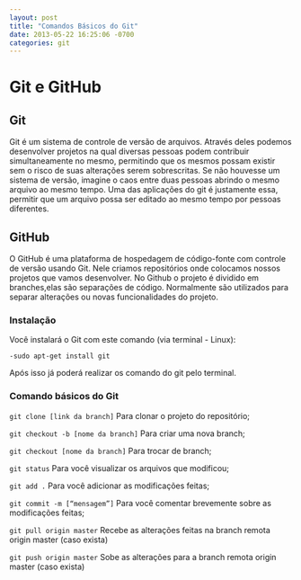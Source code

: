```yaml
---
layout: post
title: "Comandos Básicos do Git"
date: 2013-05-22 16:25:06 -0700
categories: git
---
```

                       
# Git e GitHub

## Git

   Git é um sistema de controle de versão de arquivos. Através deles podemos desenvolver projetos na qual diversas pessoas podem contribuir simultaneamente no mesmo, permitindo que os mesmos possam existir sem o risco de suas alterações serem sobrescritas. Se não houvesse um sistema de versão, imagine o caos entre duas pessoas abrindo o mesmo arquivo ao mesmo tempo. Uma das aplicações do git é justamente essa, permitir que um arquivo possa ser editado ao mesmo tempo por pessoas diferentes.

## GitHub

   O GitHub é uma plataforma de hospedagem de código-fonte com controle de versão usando Git. Nele criamos repositórios onde colocamos nossos projetos que vamos desenvolver. No Github o projeto é dividido em branches,elas são separações de código. Normalmente são utilizados para separar alterações ou novas funcionalidades do projeto. 
   
### Instalação

Você instalará o Git com este comando (via terminal - Linux):
 
 `-sudo apt-get install git`

Após isso já poderá realizar os comando do git pelo terminal.

### Comando básicos do Git 

`git clone [link da branch]`
Para clonar o projeto do repositório;

`git checkout -b [nome da branch]`
Para criar uma nova branch;

`git checkout [nome da branch]`
Para trocar de branch;

`git status` 
Para você visualizar os arquivos que modificou;

`git add .`
Para você adicionar as modificações feitas;

`git commit -m [“mensagem”]`
Para você comentar brevemente sobre as modificações feitas;

`git pull origin master`
Recebe as alterações feitas na branch remota origin master (caso exista) 

`git push origin master`
Sobe as alterações para a branch remota origin master (caso exista)
